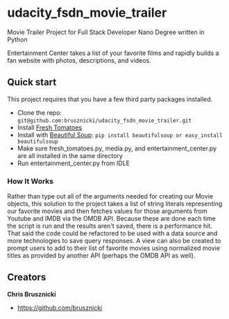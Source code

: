 # udacity_fsdn_movie_trailer
Movie Trailer Project for Full Stack Developer Nano Degree written in Python

Entertainment Center takes a list of your favorite films and rapidly builds a fan website with photos, descriptions, and videos. 

## Quick start

This project requires that you have a few third party packages installed.

- Clone the repo: `git@github.com:brusznicki/udacity_fsdn_movie_trailer.git`
- Install [Fresh Tomatoes](https://github.com/adarsh0806/ud036_StarterCode/blob/master/fresh_tomatoes.py)
- Install with [Beautiful Soup](https://www.crummy.com/software/BeautifulSoup/bs4/doc/): `pip install beautifulsoup or easy_install beautifulsoup`
- Make sure fresh_tomatoes.py, media.py, and entertainment_center.py are all installed in the same directory
- Run entertainment_center.py from IDLE

### How It Works

Rather than type out all of the arguments needed for creating our Movie objects, this solution to the project takes a list of string literals representing our favorite movies and then fetches values for those arguments from Youtube and IMDB via the OMDB API. Because these are done each time the script is run and the results aren't saved, there is a performance hit. That said the code could be refactored to be used with a data source and more technologies to save query responses. A view can also be created to prompt users to add to their list of favorite movies using normalized movie titles as provided by another API (perhaps the OMDB API as well).

## Creators

**Chris Brusznicki**

- <https://github.com/brusznicki>
